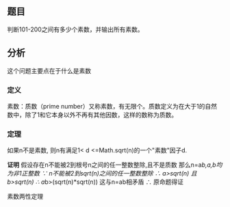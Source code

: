 ## 题目
判断101-200之间有多少个素数，并输出所有素数。 

## 分析
这个问题主要点在于什么是素数

### 定义
素数：质数（prime number）又称素数，有无限个。质数定义为在大于1的自然数中，除了1和它本身以外不再有其他因数，这样的数称为质数。

### 定理
如果n不是素数, 则n有满足1< d <=Math.sqrt(n)的一个"素数"因子d.

**证明**
假设存在n不能被2到根号n之间的任一整数整除,且不是质数
那么n=a*b,a,b均为非1正整数
∵ n不能被2到sqrt(n)之间的任一整数整除
∴ a>sqrt(n) 且 b>sqrt(n)
∴ a*b>(sqrt(n)*sqrt(n))
这与n=ab相矛盾
∴ 原命题得证

素数两性定理



